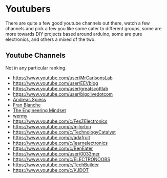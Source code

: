 # Youtubers

There are quite a few good youtube channels out there, watch a few channels and pick a few you like some cater to different groups, some are more towards DIY projects based around arduino, some are pure electronics, and others a mixed of the two.

## Youtube Channels

Not in any particular ranking.

- https://www.youtube.com/user/MrCarlsonsLab
- https://www.youtube.com/user/EEVblog
- https://www.youtube.com/user/greatscottlab
- https://www.youtube.com/user/bigclivedotcom
- [Andreas Spiess](https://www.youtube.com/channel/UCu7_D0o48KbfhpEohoP7YSQ)
- [Fran Blanche](https://www.youtube.com/user/ContourCorsets)
- [The Engineering Mindset](https://www.youtube.com/channel/UCk0fGHsCEzGig-rSzkfCjMw)
- [wermy](https://www.youtube.com/channel/UCRP1Zx7B4b66ZwkB2Ov5pMw)
- https://www.youtube.com/c/FesZElectronics
- https://www.youtube.com/c/mjlorton
- https://www.youtube.com/c/TechnologyCatalyst
- https://www.youtube.com/c/adafruit
- https://www.youtube.com/c/learnelectronics
- https://www.youtube.com/c/BenEater
- https://www.youtube.com/user/0033mer
- https://www.youtube.com/c/ELECTRONOOBS
- https://www.youtube.com/c/TechBuilder
- https://www.youtube.com/c/KJDOT
